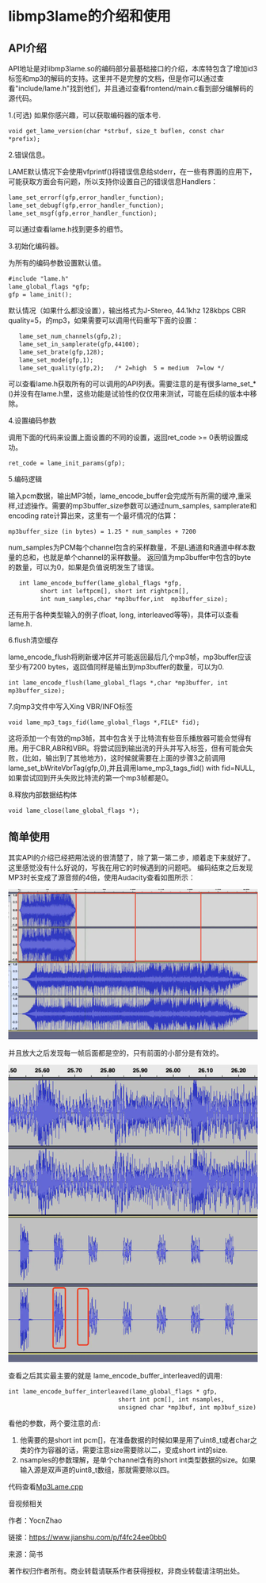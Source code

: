 # libmp3lame的介绍和使用 #

## API介绍 ##

API地址是对libmp3lame.so的编码部分最基础接口的介绍，本库特包含了增加id3标签和mp3的解码的支持。这里并不是完整的文档，但是你可以通过查看"include/lame.h"找到他们，并且通过查看frontend/main.c看到部分编解码的源代码。

1.(可选) 如果你感兴趣，可以获取编码器的版本号.

	void get_lame_version(char *strbuf, size_t buflen, const char *prefix);

2.错误信息。

LAME默认情况下会使用vfprintf()将错误信息给stderr，在一些有界面的应用下，可能获取方面会有问题，所以支持你设置自己的错误信息Handlers：

	lame_set_errorf(gfp,error_handler_function);
	lame_set_debugf(gfp,error_handler_function);
	lame_set_msgf(gfp,error_handler_function);

可以通过查看lame.h找到更多的细节。

3.初始化编码器。

为所有的编码参数设置默认值。

```
#include "lame.h"
lame_global_flags *gfp;
gfp = lame_init();
```

默认情况（如果什么都没设置），输出格式为J-Stereo, 44.1khz 128kbps CBR quality=5，的mp3，如果需要可以调用代码重写下面的设置：

```
   lame_set_num_channels(gfp,2);
   lame_set_in_samplerate(gfp,44100);
   lame_set_brate(gfp,128);
   lame_set_mode(gfp,1);
   lame_set_quality(gfp,2);   /* 2=high  5 = medium  7=low */ 
```

可以查看lame.h获取所有的可以调用的API列表。需要注意的是有很多lame_set_*()并没有在lame.h里，这些功能是试验性的仅仅用来测试，可能在后续的版本中移除。

4.设置编码参数

调用下面的代码来设置上面设置的不同的设置，返回ret_code >= 0表明设置成功。

	ret_code = lame_init_params(gfp);

5.编码逻辑

输入pcm数据，输出MP3帧，lame_encode_buffer会完成所有所需的缓冲,重采样,过滤操作。需要的mp3buffer_size参数可以通过num_samples, samplerate和encoding rate计算出来，这里有一个最坏情况的估算：

	mp3buffer_size (in bytes) = 1.25 * num_samples + 7200

num_samples为PCM每个channel包含的采样数量，不是L通道和R通道中样本数量的总和，也就是单个channel的采样数量。
返回值为mp3buffer中包含的byte的数量，可以为0，如果是负值说明发生了错误。

```
   int lame_encode_buffer(lame_global_flags *gfp,
         short int leftpcm[], short int rightpcm[],
         int num_samples,char *mp3buffer,int  mp3buffer_size);
```

还有用于各种类型输入的例子(float, long, interleaved等等)，具体可以查看lame.h.

6.flush清空缓存

lame_encode_flush将刷新缓冲区并可能返回最后几个mp3帧，mp3buffer应该至少有7200 bytes，返回值同样是输出到mp3buffer的数量，可以为0.

	int lame_encode_flush(lame_global_flags *,char *mp3buffer, int mp3buffer_size);

7.向mp3文件中写入Xing VBR/INFO标签

	void lame_mp3_tags_fid(lame_global_flags *,FILE* fid);

这将添加一个有效的mp3帧，其中包含关于比特流有些音乐播放器可能会觉得有用。用于CBR,ABR和VBR。将尝试回到输出流的开头并写入标签，但有可能会失败，(比如，输出到了其他地方)，这时候就需要在上面的步骤3之前调用lame_set_bWriteVbrTag(gfp,0),并且调用lame_mp3_tags_fid() with fid=NULL,如果尝试回到开头失败比特流的第一个mp3帧都是0。

8.释放内部数据结构体

	void lame_close(lame_global_flags *); 

## 简单使用 ##

其实API的介绍已经把用法说的很清楚了，除了第一第二步，顺着走下来就好了。
这里感觉没有什么好说的，写我在用它的时候遇到的问题吧。
编码结束之后发现MP3时长变成了源音频的4倍，使用Audacity查看如图所示：

![](./images/6857764-2740fb6405cc518b.webp)

并且放大之后发现每一帧后面都是空的，只有前面的小部分是有效的。

![](./images/6857764-d58b40a5e5d4ea22.webp)

查看之后其实最主要的就是 lame_encode_buffer_interleaved的调用:

```
int lame_encode_buffer_interleaved(lame_global_flags * gfp,
                               short int pcm[], int nsamples,
                               unsigned char *mp3buf, int mp3buf_size)
```

看他的参数，两个要注意的点:

1. 他需要的是short int pcm[]，在准备数据的时候如果是用了uint8_t或者char之类的作为容器的话，需要注意size需要除以二，变成short int的size.
1. nsamples的参数理解，是单个channel含有的short int类型数据的size。如果输入源是双声道的uint8_t数组，那就需要除以四。

代码查看[Mp3Lame.cpp](./images/Mp3Lame.cpp)

音视频相关


作者：YocnZhao

链接：https://www.jianshu.com/p/f4fc24ee0bb0

来源：简书

著作权归作者所有。商业转载请联系作者获得授权，非商业转载请注明出处。
